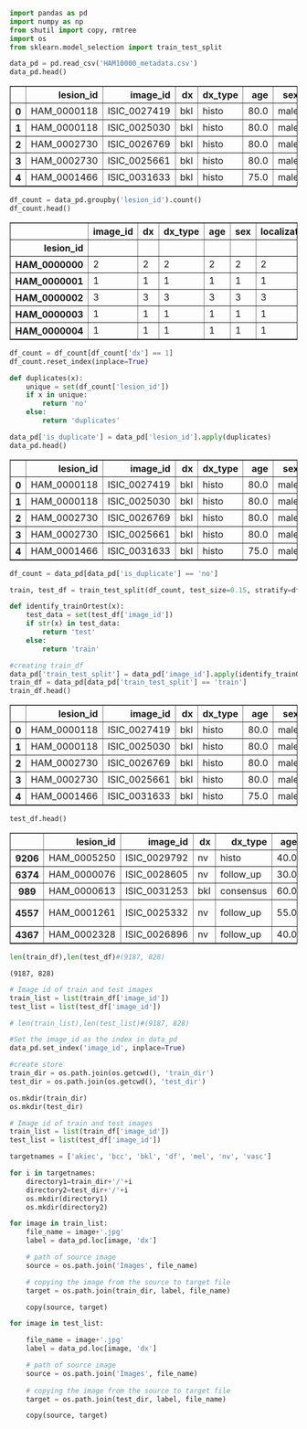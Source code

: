```python
import pandas as pd
import numpy as np
from shutil import copy, rmtree 
import os
from sklearn.model_selection import train_test_split
```


```python
data_pd = pd.read_csv('HAM10000_metadata.csv')
data_pd.head()
```




<div>
<style scoped>
    .dataframe tbody tr th:only-of-type {
        vertical-align: middle;
    }

    .dataframe tbody tr th {
        vertical-align: top;
    }

    .dataframe thead th {
        text-align: right;
    }
</style>
<table border="1" class="dataframe">
  <thead>
    <tr style="text-align: right;">
      <th></th>
      <th>lesion_id</th>
      <th>image_id</th>
      <th>dx</th>
      <th>dx_type</th>
      <th>age</th>
      <th>sex</th>
      <th>localization</th>
      <th>dataset</th>
    </tr>
  </thead>
  <tbody>
    <tr>
      <th>0</th>
      <td>HAM_0000118</td>
      <td>ISIC_0027419</td>
      <td>bkl</td>
      <td>histo</td>
      <td>80.0</td>
      <td>male</td>
      <td>scalp</td>
      <td>vidir_modern</td>
    </tr>
    <tr>
      <th>1</th>
      <td>HAM_0000118</td>
      <td>ISIC_0025030</td>
      <td>bkl</td>
      <td>histo</td>
      <td>80.0</td>
      <td>male</td>
      <td>scalp</td>
      <td>vidir_modern</td>
    </tr>
    <tr>
      <th>2</th>
      <td>HAM_0002730</td>
      <td>ISIC_0026769</td>
      <td>bkl</td>
      <td>histo</td>
      <td>80.0</td>
      <td>male</td>
      <td>scalp</td>
      <td>vidir_modern</td>
    </tr>
    <tr>
      <th>3</th>
      <td>HAM_0002730</td>
      <td>ISIC_0025661</td>
      <td>bkl</td>
      <td>histo</td>
      <td>80.0</td>
      <td>male</td>
      <td>scalp</td>
      <td>vidir_modern</td>
    </tr>
    <tr>
      <th>4</th>
      <td>HAM_0001466</td>
      <td>ISIC_0031633</td>
      <td>bkl</td>
      <td>histo</td>
      <td>75.0</td>
      <td>male</td>
      <td>ear</td>
      <td>vidir_modern</td>
    </tr>
  </tbody>
</table>
</div>




```python
df_count = data_pd.groupby('lesion_id').count()
df_count.head()
```




<div>
<style scoped>
    .dataframe tbody tr th:only-of-type {
        vertical-align: middle;
    }

    .dataframe tbody tr th {
        vertical-align: top;
    }

    .dataframe thead th {
        text-align: right;
    }
</style>
<table border="1" class="dataframe">
  <thead>
    <tr style="text-align: right;">
      <th></th>
      <th>image_id</th>
      <th>dx</th>
      <th>dx_type</th>
      <th>age</th>
      <th>sex</th>
      <th>localization</th>
      <th>dataset</th>
    </tr>
    <tr>
      <th>lesion_id</th>
      <th></th>
      <th></th>
      <th></th>
      <th></th>
      <th></th>
      <th></th>
      <th></th>
    </tr>
  </thead>
  <tbody>
    <tr>
      <th>HAM_0000000</th>
      <td>2</td>
      <td>2</td>
      <td>2</td>
      <td>2</td>
      <td>2</td>
      <td>2</td>
      <td>2</td>
    </tr>
    <tr>
      <th>HAM_0000001</th>
      <td>1</td>
      <td>1</td>
      <td>1</td>
      <td>1</td>
      <td>1</td>
      <td>1</td>
      <td>1</td>
    </tr>
    <tr>
      <th>HAM_0000002</th>
      <td>3</td>
      <td>3</td>
      <td>3</td>
      <td>3</td>
      <td>3</td>
      <td>3</td>
      <td>3</td>
    </tr>
    <tr>
      <th>HAM_0000003</th>
      <td>1</td>
      <td>1</td>
      <td>1</td>
      <td>1</td>
      <td>1</td>
      <td>1</td>
      <td>1</td>
    </tr>
    <tr>
      <th>HAM_0000004</th>
      <td>1</td>
      <td>1</td>
      <td>1</td>
      <td>1</td>
      <td>1</td>
      <td>1</td>
      <td>1</td>
    </tr>
  </tbody>
</table>
</div>




```python
df_count = df_count[df_count['dx'] == 1]
df_count.reset_index(inplace=True)
```


```python
def duplicates(x):
    unique = set(df_count['lesion_id'])
    if x in unique:
        return 'no' 
    else:
        return 'duplicates'
```


```python
data_pd['is_duplicate'] = data_pd['lesion_id'].apply(duplicates)
data_pd.head()
```




<div>
<style scoped>
    .dataframe tbody tr th:only-of-type {
        vertical-align: middle;
    }

    .dataframe tbody tr th {
        vertical-align: top;
    }

    .dataframe thead th {
        text-align: right;
    }
</style>
<table border="1" class="dataframe">
  <thead>
    <tr style="text-align: right;">
      <th></th>
      <th>lesion_id</th>
      <th>image_id</th>
      <th>dx</th>
      <th>dx_type</th>
      <th>age</th>
      <th>sex</th>
      <th>localization</th>
      <th>dataset</th>
      <th>is_duplicate</th>
    </tr>
  </thead>
  <tbody>
    <tr>
      <th>0</th>
      <td>HAM_0000118</td>
      <td>ISIC_0027419</td>
      <td>bkl</td>
      <td>histo</td>
      <td>80.0</td>
      <td>male</td>
      <td>scalp</td>
      <td>vidir_modern</td>
      <td>duplicates</td>
    </tr>
    <tr>
      <th>1</th>
      <td>HAM_0000118</td>
      <td>ISIC_0025030</td>
      <td>bkl</td>
      <td>histo</td>
      <td>80.0</td>
      <td>male</td>
      <td>scalp</td>
      <td>vidir_modern</td>
      <td>duplicates</td>
    </tr>
    <tr>
      <th>2</th>
      <td>HAM_0002730</td>
      <td>ISIC_0026769</td>
      <td>bkl</td>
      <td>histo</td>
      <td>80.0</td>
      <td>male</td>
      <td>scalp</td>
      <td>vidir_modern</td>
      <td>duplicates</td>
    </tr>
    <tr>
      <th>3</th>
      <td>HAM_0002730</td>
      <td>ISIC_0025661</td>
      <td>bkl</td>
      <td>histo</td>
      <td>80.0</td>
      <td>male</td>
      <td>scalp</td>
      <td>vidir_modern</td>
      <td>duplicates</td>
    </tr>
    <tr>
      <th>4</th>
      <td>HAM_0001466</td>
      <td>ISIC_0031633</td>
      <td>bkl</td>
      <td>histo</td>
      <td>75.0</td>
      <td>male</td>
      <td>ear</td>
      <td>vidir_modern</td>
      <td>duplicates</td>
    </tr>
  </tbody>
</table>
</div>




```python
df_count = data_pd[data_pd['is_duplicate'] == 'no']
```


```python
train, test_df = train_test_split(df_count, test_size=0.15, stratify=df_count['dx'])
```


```python
def identify_trainOrtest(x):
    test_data = set(test_df['image_id'])
    if str(x) in test_data:
        return 'test'
    else:
        return 'train'

#creating train_df
data_pd['train_test_split'] = data_pd['image_id'].apply(identify_trainOrtest)
train_df = data_pd[data_pd['train_test_split'] == 'train']
train_df.head()
```




<div>
<style scoped>
    .dataframe tbody tr th:only-of-type {
        vertical-align: middle;
    }

    .dataframe tbody tr th {
        vertical-align: top;
    }

    .dataframe thead th {
        text-align: right;
    }
</style>
<table border="1" class="dataframe">
  <thead>
    <tr style="text-align: right;">
      <th></th>
      <th>lesion_id</th>
      <th>image_id</th>
      <th>dx</th>
      <th>dx_type</th>
      <th>age</th>
      <th>sex</th>
      <th>localization</th>
      <th>dataset</th>
      <th>is_duplicate</th>
      <th>train_test_split</th>
    </tr>
  </thead>
  <tbody>
    <tr>
      <th>0</th>
      <td>HAM_0000118</td>
      <td>ISIC_0027419</td>
      <td>bkl</td>
      <td>histo</td>
      <td>80.0</td>
      <td>male</td>
      <td>scalp</td>
      <td>vidir_modern</td>
      <td>duplicates</td>
      <td>train</td>
    </tr>
    <tr>
      <th>1</th>
      <td>HAM_0000118</td>
      <td>ISIC_0025030</td>
      <td>bkl</td>
      <td>histo</td>
      <td>80.0</td>
      <td>male</td>
      <td>scalp</td>
      <td>vidir_modern</td>
      <td>duplicates</td>
      <td>train</td>
    </tr>
    <tr>
      <th>2</th>
      <td>HAM_0002730</td>
      <td>ISIC_0026769</td>
      <td>bkl</td>
      <td>histo</td>
      <td>80.0</td>
      <td>male</td>
      <td>scalp</td>
      <td>vidir_modern</td>
      <td>duplicates</td>
      <td>train</td>
    </tr>
    <tr>
      <th>3</th>
      <td>HAM_0002730</td>
      <td>ISIC_0025661</td>
      <td>bkl</td>
      <td>histo</td>
      <td>80.0</td>
      <td>male</td>
      <td>scalp</td>
      <td>vidir_modern</td>
      <td>duplicates</td>
      <td>train</td>
    </tr>
    <tr>
      <th>4</th>
      <td>HAM_0001466</td>
      <td>ISIC_0031633</td>
      <td>bkl</td>
      <td>histo</td>
      <td>75.0</td>
      <td>male</td>
      <td>ear</td>
      <td>vidir_modern</td>
      <td>duplicates</td>
      <td>train</td>
    </tr>
  </tbody>
</table>
</div>




```python
test_df.head()
```




<div>
<style scoped>
    .dataframe tbody tr th:only-of-type {
        vertical-align: middle;
    }

    .dataframe tbody tr th {
        vertical-align: top;
    }

    .dataframe thead th {
        text-align: right;
    }
</style>
<table border="1" class="dataframe">
  <thead>
    <tr style="text-align: right;">
      <th></th>
      <th>lesion_id</th>
      <th>image_id</th>
      <th>dx</th>
      <th>dx_type</th>
      <th>age</th>
      <th>sex</th>
      <th>localization</th>
      <th>dataset</th>
      <th>is_duplicate</th>
    </tr>
  </thead>
  <tbody>
    <tr>
      <th>9206</th>
      <td>HAM_0005250</td>
      <td>ISIC_0029792</td>
      <td>nv</td>
      <td>histo</td>
      <td>40.0</td>
      <td>female</td>
      <td>foot</td>
      <td>rosendahl</td>
      <td>no</td>
    </tr>
    <tr>
      <th>6374</th>
      <td>HAM_0000076</td>
      <td>ISIC_0028605</td>
      <td>nv</td>
      <td>follow_up</td>
      <td>30.0</td>
      <td>female</td>
      <td>trunk</td>
      <td>vidir_molemax</td>
      <td>no</td>
    </tr>
    <tr>
      <th>989</th>
      <td>HAM_0000613</td>
      <td>ISIC_0031253</td>
      <td>bkl</td>
      <td>consensus</td>
      <td>60.0</td>
      <td>male</td>
      <td>hand</td>
      <td>vidir_molemax</td>
      <td>no</td>
    </tr>
    <tr>
      <th>4557</th>
      <td>HAM_0001261</td>
      <td>ISIC_0025332</td>
      <td>nv</td>
      <td>follow_up</td>
      <td>55.0</td>
      <td>female</td>
      <td>lower extremity</td>
      <td>vidir_molemax</td>
      <td>no</td>
    </tr>
    <tr>
      <th>4367</th>
      <td>HAM_0002328</td>
      <td>ISIC_0026896</td>
      <td>nv</td>
      <td>follow_up</td>
      <td>40.0</td>
      <td>female</td>
      <td>back</td>
      <td>vidir_molemax</td>
      <td>no</td>
    </tr>
  </tbody>
</table>
</div>




```python
len(train_df),len(test_df)#(9187, 828)
```




    (9187, 828)




```python
# Image id of train and test images
train_list = list(train_df['image_id'])
test_list = list(test_df['image_id'])

# len(train_list),len(test_list)#(9187, 828)

#Set the image_id as the index in data_pd
data_pd.set_index('image_id', inplace=True)
```


```python
#create store
train_dir = os.path.join(os.getcwd(), 'train_dir')
test_dir = os.path.join(os.getcwd(), 'test_dir')
```


```python
os.mkdir(train_dir)
os.mkdir(test_dir)
```


```python
# Image id of train and test images
train_list = list(train_df['image_id'])
test_list = list(test_df['image_id'])
```


```python
targetnames = ['akiec', 'bcc', 'bkl', 'df', 'mel', 'nv', 'vasc']
```


```python
for i in targetnames:
    directory1=train_dir+'/'+i
    directory2=test_dir+'/'+i
    os.mkdir(directory1)
    os.mkdir(directory2)
```


```python
for image in train_list:
    file_name = image+'.jpg'
    label = data_pd.loc[image, 'dx']

    # path of source image 
    source = os.path.join('Images', file_name)

    # copying the image from the source to target file
    target = os.path.join(train_dir, label, file_name)

    copy(source, target)
```


```python
for image in test_list:

    file_name = image+'.jpg'
    label = data_pd.loc[image, 'dx']

    # path of source image 
    source = os.path.join('Images', file_name)
    
    # copying the image from the source to target file
    target = os.path.join(test_dir, label, file_name)

    copy(source, target)
```


```python

```
